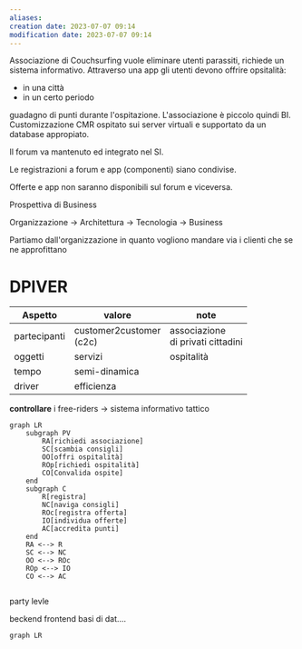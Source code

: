 ```yaml
---
aliases: 
creation date: 2023-07-07 09:14
modification date: 2023-07-07 09:14
---
```



Associazione di Couchsurfing vuole eliminare utenti parassiti, richiede un sistema informativo.
Attraverso una app gli utenti devono offrire opsitalità:
- in una città
- in un certo periodo

guadagno di punti durante l'ospitazione.
L'associazione è piccolo quindi BI.
Customizzazione CMR ospitato sui server virtuali e supportato da un database appropiato.

Il forum va mantenuto ed integrato nel SI.

Le registrazioni a forum e app (componenti) siano condivise.

Offerte e app non saranno disponibili sul forum e viceversa.

Prospettiva di Business

Organizzazione -> Architettura -> Tecnologia ->  Business

Partiamo dall'organizzazione in quanto vogliono mandare via i clienti che se ne approfittano

# DPIVER
 | Aspetto      | valore                       | note                                   |
 | ------------ | ---------------------------- | -------------------------------------- |
 | partecipanti | customer2customer <br> (c2c) | associazione <br> di privati cittadini |
 | oggetti      | servizi                      | ospitalità                             |
 | tempo        | semi-dinamica                |                                        |
 | driver       | efficienza                   |                                        |

**controllare** i free-riders -> sistema informativo tattico

```mermaid
graph LR
	subgraph PV
		RA[richiedi associazione]
		SC[scambia consigli]
		OO[offri ospitalità]
		ROp[richiedi ospitalità]
		CO[Convalida ospite]
	end
	subgraph C
		R[registra]
		NC[naviga consigli]
		ROc[registra offerta]
		IO[individua offerte]
		AC[accredita punti]
	end
	RA <--> R
	SC <--> NC
	OO <--> ROc
	ROp <--> IO
	CO <--> AC
	
```

party levle

beckend frontend basi di dat....
```mermaid
graph LR
	
```